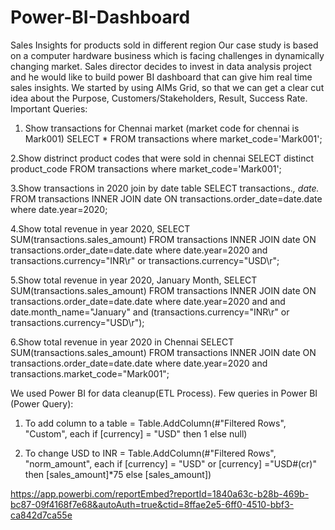 # Power-BI-Dashboard
Sales Insights for products sold in different region
Our case study is based on a computer hardware business which is facing challenges in dynamically changing market. Sales director decides to invest in data analysis 
project and he would like to build power BI dashboard that can give him real time sales insights.
We started by using AIMs Grid, so that we can get a clear cut idea about the Purpose, Customers/Stakeholders, Result, Success Rate.
Important Queries:
1. Show transactions for Chennai market (market code for chennai is Mark001)
	 SELECT * FROM transactions where market_code='Mark001';

2.Show distrinct product codes that were sold in chennai
	SELECT distinct product_code FROM transactions where market_code='Mark001';

3.Show transactions in 2020 join by date table
	SELECT transactions.*, date.* FROM transactions INNER JOIN date ON transactions.order_date=date.date where date.year=2020;

4.Show total revenue in year 2020,
	SELECT SUM(transactions.sales_amount) FROM transactions INNER JOIN date ON transactions.order_date=date.date where date.year=2020 and transactions.currency="INR\r" or transactions.currency="USD\r";

5.Show total revenue in year 2020, January Month,
	SELECT SUM(transactions.sales_amount) FROM transactions INNER JOIN date ON transactions.order_date=date.date where date.year=2020 and and date.month_name="January" and (transactions.currency="INR\r" or transactions.currency="USD\r");

6.Show total revenue in year 2020 in Chennai
	SELECT SUM(transactions.sales_amount) FROM transactions INNER JOIN date ON transactions.order_date=date.date where date.year=2020 and transactions.market_code="Mark001";

We used Power BI for data cleanup(ETL Process).
Few queries in Power BI (Power Query):

1. To add column to a table
   = Table.AddColumn(#"Filtered Rows", "Custom", each if [currency] = "USD" then 1 else null)
   
2. To change USD to INR
   = Table.AddColumn(#"Filtered Rows", "norm_amount", each if [currency] = "USD" or [currency] ="USD#(cr)" then [sales_amount]*75 else [sales_amount])

https://app.powerbi.com/reportEmbed?reportId=1840a63c-b28b-469b-bc87-09f4168f7e68&autoAuth=true&ctid=8ffae2e5-6ff0-4510-bbf3-ca842d7ca55e
